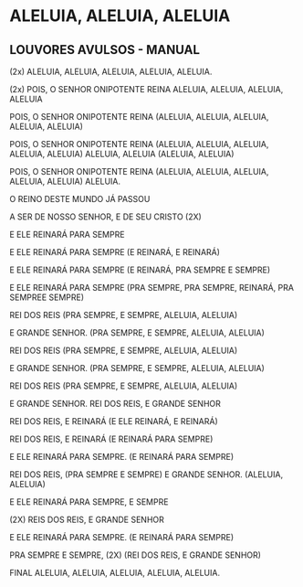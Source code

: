 # ALELUIA, ALELUIA, ALELUIA

## LOUVORES AVULSOS - MANUAL

(2x)
ALELUIA, ALELUIA, ALELUIA, ALELUIA, ALELUIA.

(2x)
POIS, O SENHOR ONIPOTENTE REINA
ALELUIA, ALELUIA, ALELUIA, ALELUIA

POIS, O SENHOR ONIPOTENTE REINA
(ALELUIA, ALELUIA, ALELUIA, ALELUIA, ALELUIA)

POIS, O SENHOR ONIPOTENTE REINA
(ALELUIA, ALELUIA, ALELUIA, ALELUIA, ALELUIA)
ALELUIA, ALELUIA (ALELUIA, ALELUIA)

POIS, O SENHOR ONIPOTENTE REINA
(ALELUIA, ALELUIA, ALELUIA, ALELUIA, ALELUIA)
ALELUIA.

O REINO DESTE MUNDO 
JÁ PASSOU

A SER DE NOSSO SENHOR,
E DE SEU CRISTO (2X)

E ELE REINARÁ PARA SEMPRE

E ELE REINARÁ PARA SEMPRE
(E REINARÁ, E REINARÁ)

E ELE REINARÁ PARA SEMPRE
(E REINARÁ, PRA SEMPRE E SEMPRE)

E ELE REINARÁ PARA SEMPRE
(PRA SEMPRE, PRA SEMPRE, 
REINARÁ, PRA SEMPREE SEMPRE)

REI DOS REIS
(PRA SEMPRE, E SEMPRE, ALELUIA, ALELUIA)

E GRANDE SENHOR.
(PRA SEMPRE, E SEMPRE, ALELUIA, ALELUIA)

REI DOS REIS
(PRA SEMPRE, E SEMPRE, ALELUIA, ALELUIA)

E GRANDE SENHOR.
(PRA SEMPRE, E SEMPRE, ALELUIA, ALELUIA)

REI DOS REIS
(PRA SEMPRE, E SEMPRE, ALELUIA, ALELUIA)

E GRANDE SENHOR. REI DOS REIS, E GRANDE SENHOR

REI DOS REIS, E REINARÁ
(E ELE REINARÁ, E REINARÁ)

REI DOS REIS, E REINARÁ
(E REINARÁ PARA SEMPRE)

E ELE REINARÁ PARA SEMPRE.
(E REINARÁ PARA SEMPRE)

REI DOS REIS, (PRA SEMPRE E SEMPRE)
E GRANDE SENHOR. (ALELUIA, ALELUIA)

E ELE REINARÁ PARA SEMPRE,
E SEMPRE

(2X) 
REIS DOS REIS, E GRANDE SENHOR

E ELE REINARÁ PARA SEMPRE.
(E REINARÁ PARA SEMPRE)

PRA SEMPRE E SEMPRE, (2X)
(REI DOS REIS, E GRANDE SENHOR)

FINAL
ALELUIA, ALELUIA, ALELUIA, ALELUIA, ALELUIA.